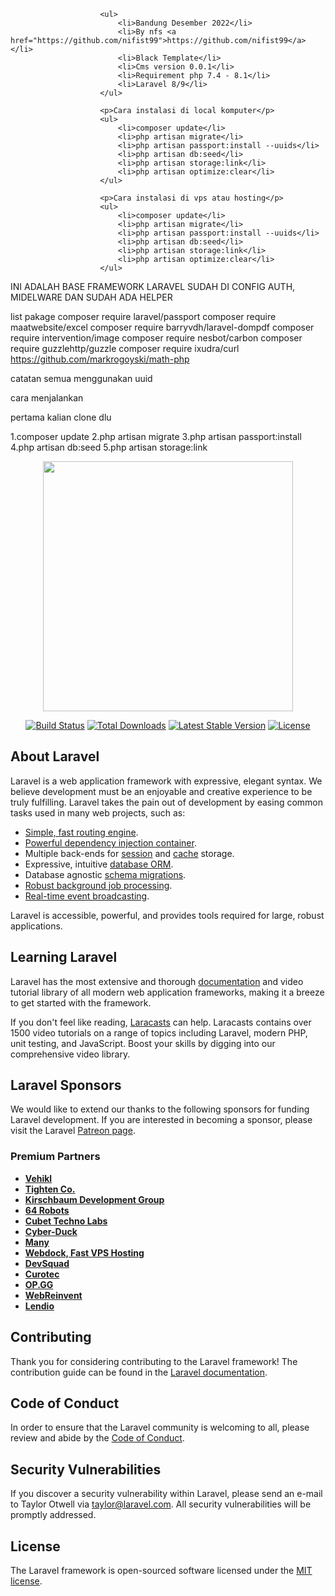 
                        <ul>
                            <li>Bandung Desember 2022</li>
                            <li>By nfs <a href="https://github.com/nifist99">https://github.com/nifist99</a></li>
                            <li>Black Template</li>
                            <li>Cms version 0.0.1</li>
                            <li>Requirement php 7.4 - 8.1</li>
                            <li>Laravel 8/9</li>
                        </ul>

                        <p>Cara instalasi di local komputer</p>
                        <ul>
                            <li>composer update</li>
                            <li>php artisan migrate</li>
                            <li>php artisan passport:install --uuids</li>
                            <li>php artisan db:seed</li>
                            <li>php artisan storage:link</li>
                            <li>php artisan optimize:clear</li>
                        </ul>

                        <p>Cara instalasi di vps atau hosting</p>
                        <ul>
                            <li>composer update</li>
                            <li>php artisan migrate</li>
                            <li>php artisan passport:install --uuids</li>
                            <li>php artisan db:seed</li>
                            <li>php artisan storage:link</li>
                            <li>php artisan optimize:clear</li>
                        </ul>

INI ADALAH BASE FRAMEWORK LARAVEL SUDAH DI CONFIG AUTH, MIDELWARE DAN SUDAH ADA HELPER

list pakage
composer require laravel/passport
composer require maatwebsite/excel
composer require barryvdh/laravel-dompdf
composer require intervention/image
composer require nesbot/carbon
composer require guzzlehttp/guzzle
composer require ixudra/curl
https://github.com/markrogoyski/math-php




catatan
semua menggunakan uuid

cara menjalankan

pertama kalian clone dlu

1.composer update
2.php artisan migrate
3.php artisan passport:install
4.php artisan db:seed
5.php artisan storage:link


<p align="center"><a href="https://laravel.com" target="_blank"><img src="https://raw.githubusercontent.com/laravel/art/master/logo-lockup/5%20SVG/2%20CMYK/1%20Full%20Color/laravel-logolockup-cmyk-red.svg" width="400"></a></p>

<p align="center">
<a href="https://travis-ci.org/laravel/framework"><img src="https://travis-ci.org/laravel/framework.svg" alt="Build Status"></a>
<a href="https://packagist.org/packages/laravel/framework"><img src="https://img.shields.io/packagist/dt/laravel/framework" alt="Total Downloads"></a>
<a href="https://packagist.org/packages/laravel/framework"><img src="https://img.shields.io/packagist/v/laravel/framework" alt="Latest Stable Version"></a>
<a href="https://packagist.org/packages/laravel/framework"><img src="https://img.shields.io/packagist/l/laravel/framework" alt="License"></a>
</p>

## About Laravel

Laravel is a web application framework with expressive, elegant syntax. We believe development must be an enjoyable and creative experience to be truly fulfilling. Laravel takes the pain out of development by easing common tasks used in many web projects, such as:

- [Simple, fast routing engine](https://laravel.com/docs/routing).
- [Powerful dependency injection container](https://laravel.com/docs/container).
- Multiple back-ends for [session](https://laravel.com/docs/session) and [cache](https://laravel.com/docs/cache) storage.
- Expressive, intuitive [database ORM](https://laravel.com/docs/eloquent).
- Database agnostic [schema migrations](https://laravel.com/docs/migrations).
- [Robust background job processing](https://laravel.com/docs/queues).
- [Real-time event broadcasting](https://laravel.com/docs/broadcasting).

Laravel is accessible, powerful, and provides tools required for large, robust applications.

## Learning Laravel

Laravel has the most extensive and thorough [documentation](https://laravel.com/docs) and video tutorial library of all modern web application frameworks, making it a breeze to get started with the framework.

If you don't feel like reading, [Laracasts](https://laracasts.com) can help. Laracasts contains over 1500 video tutorials on a range of topics including Laravel, modern PHP, unit testing, and JavaScript. Boost your skills by digging into our comprehensive video library.

## Laravel Sponsors

We would like to extend our thanks to the following sponsors for funding Laravel development. If you are interested in becoming a sponsor, please visit the Laravel [Patreon page](https://patreon.com/taylorotwell).

### Premium Partners

- **[Vehikl](https://vehikl.com/)**
- **[Tighten Co.](https://tighten.co)**
- **[Kirschbaum Development Group](https://kirschbaumdevelopment.com)**
- **[64 Robots](https://64robots.com)**
- **[Cubet Techno Labs](https://cubettech.com)**
- **[Cyber-Duck](https://cyber-duck.co.uk)**
- **[Many](https://www.many.co.uk)**
- **[Webdock, Fast VPS Hosting](https://www.webdock.io/en)**
- **[DevSquad](https://devsquad.com)**
- **[Curotec](https://www.curotec.com/services/technologies/laravel/)**
- **[OP.GG](https://op.gg)**
- **[WebReinvent](https://webreinvent.com/?utm_source=laravel&utm_medium=github&utm_campaign=patreon-sponsors)**
- **[Lendio](https://lendio.com)**

## Contributing

Thank you for considering contributing to the Laravel framework! The contribution guide can be found in the [Laravel documentation](https://laravel.com/docs/contributions).

## Code of Conduct

In order to ensure that the Laravel community is welcoming to all, please review and abide by the [Code of Conduct](https://laravel.com/docs/contributions#code-of-conduct).

## Security Vulnerabilities

If you discover a security vulnerability within Laravel, please send an e-mail to Taylor Otwell via [taylor@laravel.com](mailto:taylor@laravel.com). All security vulnerabilities will be promptly addressed.

## License

The Laravel framework is open-sourced software licensed under the [MIT license](https://opensource.org/licenses/MIT).
